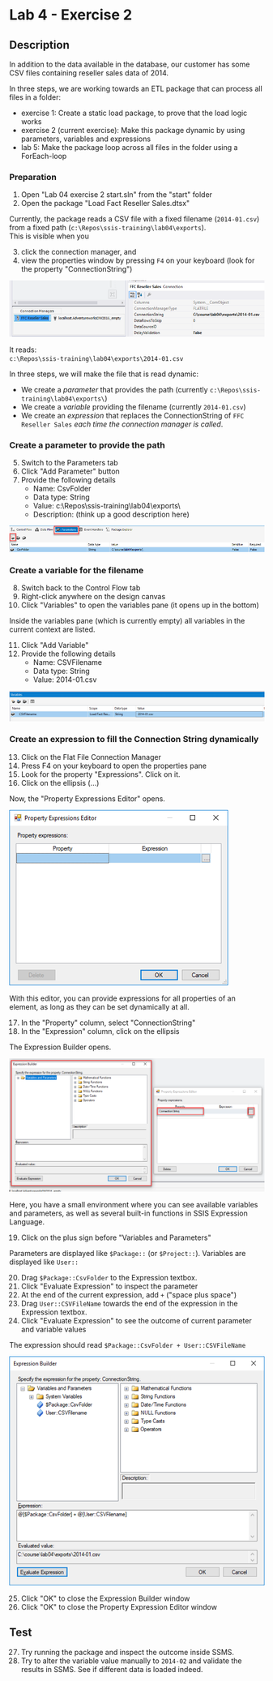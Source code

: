 # Lab 4 - Exercise 2

## Description

In addition to the data available in the database, our customer has some CSV files containing reseller sales data of 2014.

In three steps, we are working towards an ETL package that can process all files in a folder:

* exercise 1: Create a static load package, to prove that the load logic works
* exercise 2 (current exercise): Make this package dynamic by using parameters, variables and expressions
* lab 5: Make the package loop across all files in the folder using a ForEach-loop

### Preparation

1. Open "Lab 04 exercise 2 start.sln" from the "start" folder
2. Open the package "Load Fact Reseller Sales.dtsx"

Currently, the package reads a CSV file with a fixed filename (`2014-01.csv`) from a fixed path (`c:\Repos\ssis-training\lab04\exports`).  
This is visible when you

3. click the connection manager, and
4. view the properties window by pressing `F4` on your keyboard (look for the property "ConnectionString")

![Connectionstring property](img/01_connectionstring.png)

It reads:  
`c:\Repos\ssis-training\lab04\exports\2014-01.csv`

In three steps, we will make the file that is read dynamic:

* We create a *parameter* that provides the path (currently `c:\Repos\ssis-training\lab04\exports\`)
* We create a *variable* providing the filename (currently `2014-01.csv`)
* We create an *expression* that replaces the ConnectionString of `FFC Reseller Sales` *each time the connection manager is called*.

### Create a parameter to provide the path

5. Switch to the Parameters tab
6. Click "Add Parameter" button
7. Provide the following details
   * Name: CsvFolder
   * Data type: String
   * Value: c:\Repos\ssis-training\lab04\exports\
   * Description: (think up a good description here)

![Add parameter](img/02_parameteradd.png)
  
### Create a variable for the filename

8. Switch back to the Control Flow tab
9. Right-click anywhere on the design canvas
10. Click "Variables" to open the variables pane (it opens up in the bottom)

Inside the variables pane (which is currently empty) all variables in the current context are listed.

11. Click "Add Variable"
12. Provide the following details
    * Name: CSVFilename
    * Data type: String
    * Value: 2014-01.csv

![Add variable](img/03_variableadd.png)
  

### Create an expression to fill the Connection String dynamically

13. Click on the Flat File Connection Manager
14. Press F4 on your keyboard to open the properties pane
15. Look for the property "Expressions". Click on it.
16. Click on the ellipsis (...) 

Now, the "Property Expressions Editor" opens. 

![Screenshot of Property Expressions Editor](img/04_propertyexpressioneditor.png)

With this editor, you can provide expressions for all properties of an element, as long as they can be set dynamically at all.

17. In the "Property" column, select "ConnectionString"
18. In the "Expression"  column, click on the ellipsis

The Expression Builder opens.

![Expression Builder](img/05_expressionbuilder.png)

Here, you have a small environment where you can see available variables and parameters, as well as several built-in functions in SSIS Expression Language.

19. Click on the plus sign before "Variables and Parameters"

Parameters are displayed like `$Package::` (or `$Project::`).
Variables are displayed like `User::`

20. Drag `$Package::CsvFolder` to the Expression textbox.
21. Click "Evaluate Expression" to inspect the parameter
22. At the end of the current expression, add  ` + ` ("space plus space")
23. Drag `User::CSVFileName` towards the end of the expression in the Expression textbox.
24. Click "Evaluate Expression" to see the outcome of current parameter and variable values

The expression should read `$Package::CsvFolder + User::CSVFileName`

![Expression builder with expression](img/06_expressionbuilderfilled.png)

25. Click "OK" to close the Expression Builder window
26. Click "OK" to close the Property Expression Editor window

## Test

27. Try running the package and inspect the outcome inside SSMS.
28. Try to alter the variable value manually to `2014-02` and validate the results in SSMS. See if different data is loaded indeed.